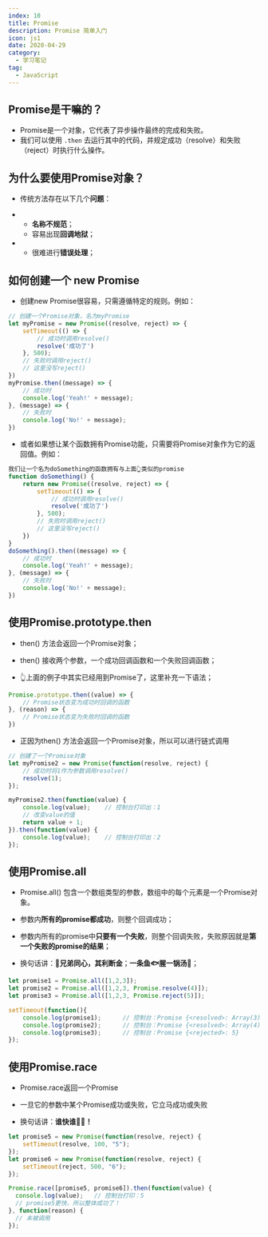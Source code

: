 ```yaml
---
index: 10
title: Promise
description: Promise 简单入门
icon: js1
date: 2020-04-29
category:
  - 学习笔记
tag:
  - JavaScript
---
```


## Promise是干嘛的？

- Promise是一个对象，它代表了异步操作最终的完成和失败。
- 我们可以使用 `.then` 去运行其中的代码，并规定成功（resolve）和失败（reject）时执行什么操作。



## 为什么要使用Promise对象？

- 传统方法存在以下几个**问题**：

- - **名称不规范**；
  - 容易出现**回调地狱**；

- - 很难进行**错误处理**；



## 如何创建一个 new Promise

- 创建new Promise很容易，只需遵循特定的规则。例如：

```javascript
// 创建一个Promise对象，名为myPromise
let myPromise = new Promise((resolve, reject) => {
    setTimeout(() => {
        // 成功时调用resolve()
        resolve('成功了')
    }, 500);
    // 失败时调用reject()
    // 这里没写reject()
})
myPromise.then((message) => {
    // 成功时
    console.log('Yeah!' + message);
}, (message) => {
    // 失败时
    console.log('No!' + message);
})
```

- 或者如果想让某个函数拥有Promise功能，只需要将Promise对象作为它的返回值。例如：

```javascript
我们让一个名为doSomething的函数拥有与上面👆类似的promise
function doSomething() {
    return new Promise((resolve, reject) => {
        setTimeout(() => {
            // 成功时调用resolve()
            resolve('成功了')
        }, 500);
        // 失败时调用reject()
        // 这里没写reject()
    })
}
doSomething().then((message) => {
    // 成功时
    console.log('Yeah!' + message);
}, (message) => {
    // 失败时
    console.log('No!' + message);
})
```



## 使用Promise.prototype.then

- then() 方法会返回一个Promise对象；
- then() 接收两个参数，一个成功回调函数和一个失败回调函数；

- 👆上面的例子中其实已经用到Promise了，这里补充一下语法；

```javascript
Promise.prototype.then((value) => {
    // Promise状态变为成功时回调的函数
}, (reason) => {
    // Promise状态变为失败时回调的函数
})
```

- 正因为then() 方法会返回一个Promise对象，所以可以进行链式调用

```javascript
// 创建了一个Promise对象
let myPromise2 = new Promise(function(resolve, reject) {
    // 成功时将1作为参数调用resolve()
    resolve(1);
});

myPromise2.then(function(value) {
    console.log(value);    // 控制台打印出：1
    // 改变value的值
    return value + 1;
}).then(function(value) {
    console.log(value);    // 控制台打印出：2
});
```



## 使用Promise.all

- Promise.all() 包含一个数组类型的参数，数组中的每个元素是一个Promise对象。
- 参数内**所有的promise都成功**，则整个回调成功；

- 参数内所有的promise中**只要有一个失败**，则整个回调失败，失败原因就是**第一个失败的promise的结果**；
- 换句话讲：👬**兄弟同心，其利断金**；**一条鱼🐟腥一锅汤**🍲；

```javascript
let promise1 = Promise.all([1,2,3]);
let promise2 = Promise.all([1,2,3, Promise.resolve(4)]);
let promise3 = Promise.all([1,2,3, Promise.reject(5)]);

setTimeout(function(){
    console.log(promise1);		// 控制台：Promise {<resolved>: Array(3)}
    console.log(promise2);		// 控制台：Promise {<resolved>: Array(4)}
    console.log(promise3);		// 控制台：Promise {<rejected>: 5}
});
```

## 使用Promise.race

- Promise.race返回一个Promise
- 一旦它的参数中某个Promise成功或失败，它立马成功或失败

- 换句话讲：**谁快谁🐂🍺！**



```javascript
let promise5 = new Promise(function(resolve, reject) { 
    setTimeout(resolve, 100, "5");
});
let promise6 = new Promise(function(resolve, reject) { 
    setTimeout(reject, 500, "6"); 
});

Promise.race([promise5, promise6]).then(function(value) {
  console.log(value); 	// 控制台打印：5
  // promise5更快，所以整体成功了！
}, function(reason) {
  // 未被调用
});
```